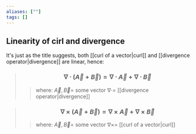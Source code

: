 ```yaml
---
aliases: [""]
tags: []
---
```


## Linearity of cirl and divergence
It's just as the title suggests, both [[curl of a vector|curl]] and [[divergence operator|divergence]] are linear, hence:

> ### $$ \nabla \cdot (\vec{A} + \vec{B}) = \nabla\cdot\vec{A} + \nabla\cdot\vec{B}$$ 
>> where:
>> $\vec{A},\vec{B}=$  some vector
>> $\nabla\cdot=$ [[divergence operator|divergence]]


> ### $$ \nabla \times (\vec{A} + \vec{B}) = \nabla\times\vec{A} + \nabla\times\vec{B}$$ 
>> where:
>> $\vec{A},\vec{B}=$  some vector
>> $\nabla\times=$ [[curl of a vector|curl]]
